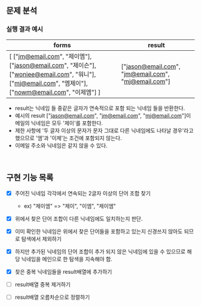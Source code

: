 


## 문제 분석


### 실행 결과 예시


| forms | result |
| --- | --- |
| [ ["jm@email.com", "제이엠"], ["jason@email.com", "제이슨"], ["woniee@email.com", "워니"], ["mj@email.com", "엠제이"], ["nowm@email.com", "이제엠"] ] | ["jason@email.com", "jm@email.com", "mj@email.com"] |



- result는 닉네임 들 중같은 글자가 연속적으로 포함 되는 닉네임 들을 반환한다.
- 예시의 result ["jason@email.com", "jm@email.com", "mj@email.com"]이메일의 닉네임은 모두 '제이'를 포함한다.
- 제한 사항에 '두 글자 이상의 문자가 문자 그대로 다른 닉네임에도 나타날 경우'라고 했으므로 '엠'과 '이제'는 조건에 포함되지 않는다.
- 이메일 주소와 닉네임은 같지 않을 수 있다.

 </br>

## 구현 기능 목록


+ [x] 주어진 닉네임 각각에서 연속되는 2글자 이상의 단어 조합 찾기
  - ex) "제이엠" => "제이", "이엠", "제이엠"

+ [x] 위에서 찾은 단어 조합이 다른 닉네임에도 일치하는지 판단.
+ [x] 이미 확인한 닉네임은 위에서 찾은 단어들을 포함하고 있는지 신경쓰지 않아도 되므로 탐색에서 제외하기
+ [x] 하지만 추가된 닉네임의 단어 조합이 추가 되지 않은 닉네임에 있을 수 있으므로 해당 닉네임을 메인으로 한 탐색을 지속해야 함.
+ [x] 찾은 중복 닉네임들을 result배열에 추가하기
+ [ ] result배열 중복 제거하기
+ [ ] result배열 오름차순으로 정렬하기